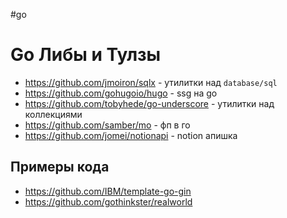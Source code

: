 #go

# Go Либы и Тулзы

- https://github.com/jmoiron/sqlx - утилитки над `database/sql`
- https://github.com/gohugoio/hugo - ssg на go
- https://github.com/tobyhede/go-underscore - утилитки над коллекциями
- https://github.com/samber/mo - фп в го
- https://github.com/jomei/notionapi - notion апишка

## Примеры  кода

- https://github.com/IBM/template-go-gin
- https://github.com/gothinkster/realworld